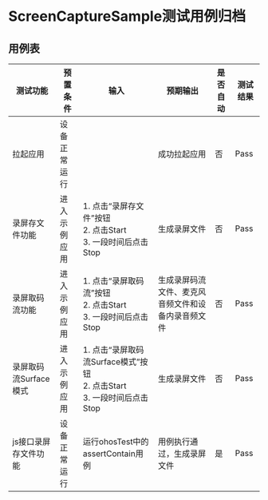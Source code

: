 # ScreenCaptureSample测试用例归档

## 用例表

| 测试功能           | 预置条件      | 输入                                                      | 预期输出                      | 是否自动 | 测试结果 |
|----------------|-----------|---------------------------------------------------------|---------------------------|------|------|
| 拉起应用           | 设备正常运行    |                                                         | 成功拉起应用                    | 否    | Pass |
| 录屏存文件功能        | 进入示例应用    | 1. 点击“录屏存文件”按钮<br/>2. 点击Start<br/>3. 一段时间后点击Stop          | 生成录屏文件                    | 否    | Pass |
| 录屏取码流功能        | 进入示例应用    | 1. 点击“录屏取码流”按钮<br/>2. 点击Start<br/>3. 一段时间后点击Stop          | 生成录屏码流文件、麦克风音频文件和设备内录音频文件 | 否    | Pass |
| 录屏取码流Surface模式 | 进入示例应用    | 1. 点击“录屏取码流Surface模式”按钮<br/>2. 点击Start<br/>3. 一段时间后点击Stop | 生成录屏文件           | 否    | Pass |
| js接口录屏存文件功能        | 设备正常运行    | 运行ohosTest中的assertContain用例          | 用例执行通过，生成录屏文件                    | 是    | Pass |
